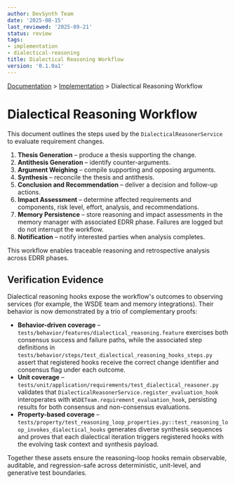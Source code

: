```yaml
---
author: DevSynth Team
date: '2025-08-15'
last_reviewed: '2025-09-21'
status: review
tags:
- implementation
- dialectical-reasoning
title: Dialectical Reasoning Workflow
version: '0.1.0a1'
---
```

<div class="breadcrumbs">
<a href="../index.md">Documentation</a> &gt; <a href="index.md">Implementation</a> &gt; Dialectical Reasoning Workflow
</div>

# Dialectical Reasoning Workflow

This document outlines the steps used by the `DialecticalReasonerService` to evaluate requirement changes.

1. **Thesis Generation** – produce a thesis supporting the change.
2. **Antithesis Generation** – identify counter-arguments.
3. **Argument Weighing** – compile supporting and opposing arguments.
4. **Synthesis** – reconcile the thesis and antithesis.
5. **Conclusion and Recommendation** – deliver a decision and follow-up actions.
6. **Impact Assessment** – determine affected requirements and components, risk level, effort, analysis, and recommendations.
7. **Memory Persistence** – store reasoning and impact assessments in the memory manager with associated EDRR phase. Failures are logged but do not interrupt the workflow.
8. **Notification** – notify interested parties when analysis completes.

This workflow enables traceable reasoning and retrospective analysis across EDRR phases.

## Verification Evidence

Dialectical reasoning hooks expose the workflow's outcomes to observing services (for example, the WSDE team and memory integrations). Their behavior is now demonstrated by a trio of complementary proofs:

- **Behavior-driven coverage** – `tests/behavior/features/dialectical_reasoning.feature` exercises both consensus success and failure paths, while the associated step definitions in `tests/behavior/steps/test_dialectical_reasoning_hooks_steps.py` assert that registered hooks receive the correct change identifier and consensus flag under each outcome.
- **Unit coverage** – `tests/unit/application/requirements/test_dialectical_reasoner.py` validates that `DialecticalReasonerService.register_evaluation_hook` interoperates with `WSDETeam.requirement_evaluation_hook`, persisting results for both consensus and non-consensus evaluations.
- **Property-based coverage** – `tests/property/test_reasoning_loop_properties.py::test_reasoning_loop_invokes_dialectical_hooks` generates diverse synthesis sequences and proves that each dialectical iteration triggers registered hooks with the evolving task context and synthesis payload.

Together these assets ensure the reasoning-loop hooks remain observable, auditable, and regression-safe across deterministic, unit-level, and generative test boundaries.
